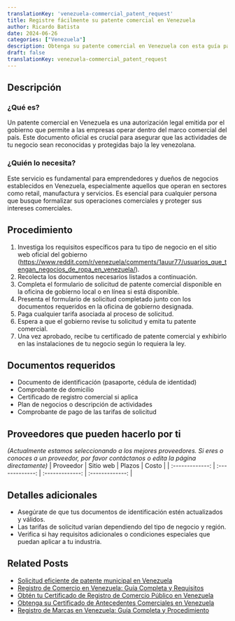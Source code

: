 ```yaml
---
translationKey: 'venezuela-commercial_patent_request'
title: Registre fácilmente su patente comercial en Venezuela
author: Ricardo Batista
date: 2024-06-26
categories: ["Venezuela"]
description: Obtenga su patente comercial en Venezuela con esta guía paso a paso. Simplifique su proceso de registro empresarial.
draft: false
translationKey: venezuela-commercial_patent_request
---
```


## Descripción
### ¿Qué es?
Un patente comercial en Venezuela es una autorización legal emitida por el gobierno que permite a las empresas operar dentro del marco comercial del país. Este documento oficial es crucial para asegurar que las actividades de tu negocio sean reconocidas y protegidas bajo la ley venezolana.

### ¿Quién lo necesita?
Este servicio es fundamental para emprendedores y dueños de negocios establecidos en Venezuela, especialmente aquellos que operan en sectores como retail, manufactura y servicios. Es esencial para cualquier persona que busque formalizar sus operaciones comerciales y proteger sus intereses comerciales.

## Procedimiento

1. Investiga los requisitos específicos para tu tipo de negocio en el sitio web oficial del gobierno (https://www.reddit.com/r/venezuela/comments/1auur77/usuarios_que_tengan_negocios_de_ropa_en_venezuela/).
2. Recolecta los documentos necesarios listados a continuación.
3. Completa el formulario de solicitud de patente comercial disponible en la oficina de gobierno local o en línea si está disponible.
4. Presenta el formulario de solicitud completado junto con los documentos requeridos en la oficina de gobierno designada.
5. Paga cualquier tarifa asociada al proceso de solicitud.
6. Espera a que el gobierno revise tu solicitud y emita tu patente comercial.
7. Una vez aprobado, recibe tu certificado de patente comercial y exhibirlo en las instalaciones de tu negocio según lo requiera la ley.

## Documentos requeridos

- Documento de identificación (pasaporte, cédula de identidad)
- Comprobante de domicilio
- Certificado de registro comercial si aplica
- Plan de negocios o descripción de actividades
- Comprobante de pago de las tarifas de solicitud

## Proveedores que pueden hacerlo por ti
_(Actualmente estamos seleccionando a los mejores proveedores. Si eres o conoces a un proveedor, por favor contáctanos o edita la página directamente)_
| Proveedor        |     Sitio web     |     Plazos    |       Costo      |
| :-------------: | :-------------: |  :-------------: | :-------------: |

## Detalles adicionales

- Asegúrate de que tus documentos de identificación estén actualizados y válidos.
- Las tarifas de solicitud varían dependiendo del tipo de negocio y región.
- Verifica si hay requisitos adicionales o condiciones especiales que puedan aplicar a tu industria.


## Related Posts

- [Solicitud eficiente de patente municipal en Venezuela](https://tramitit.com/es/guides/venezuela/solicitud_de_patente_municipal/)
- [Registro de Comercio en Venezuela: Guía Completa y Requisitos](https://tramitit.com/es/guides/venezuela/inscripción_en_el_registro_de_comercio/)
- [Obtén tu Certificado de Registro de Comercio Público en Venezuela](https://tramitit.com/es/guides/venezuela/certificado_de_inscripción_en_el_registro_público_de_comercio/)
- [Obtenga su Certificado de Antecedentes Comerciales en Venezuela](https://tramitit.com/es/guides/venezuela/certificado_de_antecedentes_comerciales/)
- [Registro de Marcas en Venezuela: Guía Completa y Procedimiento](https://tramitit.com/es/guides/venezuela/registro_de_marca/)
